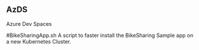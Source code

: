 ## AzDS
Azure Dev Spaces

#BikeSharingApp.sh
A script to faster install the BikeSharing Sample app on a new Kubernetes Cluster.


